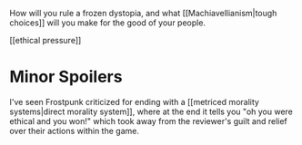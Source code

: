 How will you rule a frozen dystopia, and what [[Machiavellianism|tough choices]] will you make for the good of your people.

[[ethical pressure]]

# Minor Spoilers

I've seen Frostpunk criticized for ending with a [[metriced morality systems|direct morality system]], where at the end it tells you "oh you were ethical and you won!" which took away from the reviewer's guilt and relief over their actions within the game.

